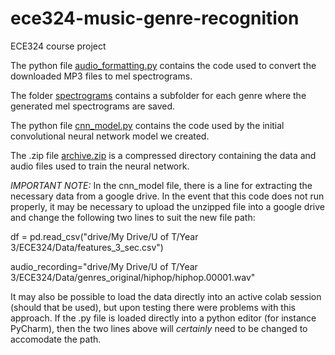 # ece324-music-genre-recognition
ECE324 course project

The python file [audio_formatting.py](audio_formatting.py) contains the code used to convert the downloaded MP3 files to mel spectrograms.

The folder [spectrograms](spectrograms) contains a subfolder for each genre where the generated mel spectrograms are saved.

The python file [cnn_model.py](cnn_model.py) contains the code used by the initial convolutional neural network model we created.

The .zip file [archive.zip](archive.zip) is a compressed directory containing the data and audio files used to train the neural network.

*IMPORTANT NOTE:* In the cnn_model file, there is a line for extracting the necessary data from a google drive. In the event that this code does not run properly, it may be necessary to upload the unzipped file into a google drive and change the following two lines to suit the new file path: 

df = pd.read_csv("drive/My Drive/U of T/Year 3/ECE324/Data/features_3_sec.csv")

audio_recording="drive/My Drive/U of T/Year 3/ECE324/Data/genres_original/hiphop/hiphop.00001.wav"

It may also be possible to load the data directly into an active colab session (should that be used), but upon testing there were problems with this approach. If the .py file is loaded directly into a python editor (for instance PyCharm), then the two lines above will _certainly_ need to be changed to accomodate the path.
